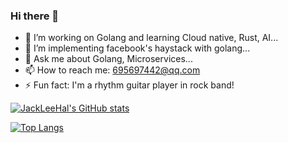 ### Hi there 👋

- 🌱 I’m working on Golang and learning Cloud native, Rust, AI...
- 🤔 I’m implementing facebook's haystack with golang...
- 💬 Ask me about Golang, Microservices...
- 📫 How to reach me: 695697442@qq.com
- ⚡ Fun fact: I'm a rhythm guitar player in rock band!

[![JackLeeHal's GitHub stats](https://github-readme-stats.vercel.app/api?username=JackLeeHal&show_icons=true&theme=tokyonight)](https://github.com/JackLeeHal/github-readme-stats)


[![Top Langs](https://github-readme-stats.vercel.app/api/top-langs/?username=JackLeeHal)](https://github.com/anuraghazra/github-readme-stats)
